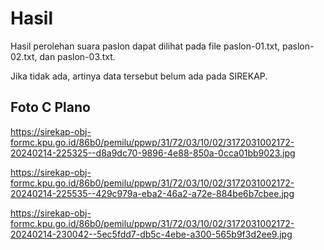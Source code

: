 # Hasil

Hasil perolehan suara paslon dapat dilihat pada file paslon-01.txt, paslon-02.txt, dan paslon-03.txt.

Jika tidak ada, artinya data tersebut belum ada pada SIREKAP.

## Foto C Plano

https://sirekap-obj-formc.kpu.go.id/86b0/pemilu/ppwp/31/72/03/10/02/3172031002172-20240214-225325--d8a9dc70-9896-4e88-850a-0cca01bb9023.jpg

https://sirekap-obj-formc.kpu.go.id/86b0/pemilu/ppwp/31/72/03/10/02/3172031002172-20240214-225535--429c979a-eba2-46a2-a72e-884be6b7cbee.jpg

https://sirekap-obj-formc.kpu.go.id/86b0/pemilu/ppwp/31/72/03/10/02/3172031002172-20240214-230042--5ec5fdd7-db5c-4ebe-a300-565b9f3d2ee9.jpg
